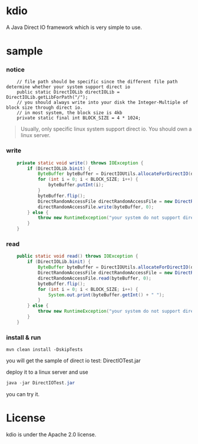 # kdio

A Java Direct IO framework which is very simple to use.

# sample

### notice

```
    // file path should be specific since the different file path determine whether your system support direct io
    public static DirectIOLib directIOLib = DirectIOLib.getLibForPath("/");
    // you should always write into your disk the Integer-Multiple of block size through direct io.
    // in most system, the block size is 4kb
    private static final int BLOCK_SIZE = 4 * 1024;
```

> Usually, only specific linux system support direct io. You should own a linux server.

### write

```java
    private static void write() throws IOException {
        if (DirectIOLib.binit) {
            ByteBuffer byteBuffer = DirectIOUtils.allocateForDirectIO(directIOLib, 4 * BLOCK_SIZE);
            for (int i = 0; i < BLOCK_SIZE; i++) {
                byteBuffer.putInt(i);
            }
            byteBuffer.flip();
            DirectRandomAccessFile directRandomAccessFile = new DirectRandomAccessFile(new File("./database.data"), "rw");
            directRandomAccessFile.write(byteBuffer, 0);
        } else {
            throw new RuntimeException("your system do not support direct io");
        }
    }
```

### read

```java
    public static void read() throws IOException {
        if (DirectIOLib.binit) {
            ByteBuffer byteBuffer = DirectIOUtils.allocateForDirectIO(directIOLib, 4 * BLOCK_SIZE);
            DirectRandomAccessFile directRandomAccessFile = new DirectRandomAccessFile(new File("./database.data"), "rw");
            directRandomAccessFile.read(byteBuffer, 0);
            byteBuffer.flip();
            for (int i = 0; i < BLOCK_SIZE; i++) {
                System.out.print(byteBuffer.getInt() + " ");
            }
        } else {
            throw new RuntimeException("your system do not support direct io");
        }
    }
```

### install & run

```
mvn clean install -DskipTests
```

you will get the sample of direct io test: DirectIOTest.jar

deploy it to a linux server and use

```java
java -jar DirectIOTest.jar
```

you can try it.

# License

kdio is under the Apache 2.0 license.